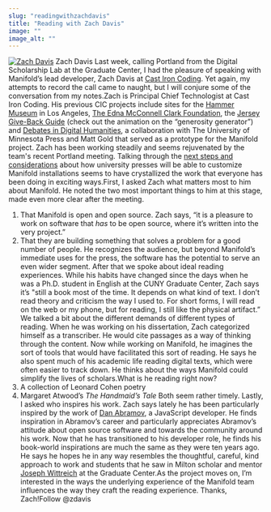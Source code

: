 ```yaml
---
slug: "readingwithzachdavis"
title: "Reading with Zach Davis"
image: ""
image_alt: ""
---
```




<!--truncate-->

[![Zach Davis](http://manifold.umn.edu/app/uploads/2016/12/CIC_Portraits-Zach-1-300x200.jpeg)](http://manifold.umn.edu/app/uploads/2016/12/CIC_Portraits-Zach-1.jpeg) Zach Davis Last week, calling Portland from the Digital Scholarship Lab at the Graduate Center, I had the pleasure of speaking with Manifold’s lead developer, Zach Davis at [Cast Iron Coding](http://castironcoding.com/). Yet again, my attempts to record the call came to naught, but I will conjure some of the conversation from my notes.Zach is Principal Chief Technologist at Cast Iron Coding. His previous CIC projects include sites for the [Hammer Museum](http://castironcoding.com/work/hammer) in Los Angeles, [The Edna McConnell Clark Foundation](http://www.emcf.org/), the [Jersey Give-Back Guide](https://jerseygivebackguide.org/) (check out the animation on the “generosity generator”) and [Debates in Digital Humanities](http://dhdebates.gc.cuny.edu/), a collaboration with The University of Minnesota Press and Matt Gold that served as a prototype for the Manifold project. Zach has been working steadily and seems rejuvenated by the team's recent Portland meeting. Talking through the [next steps and considerations](http://manifold.umn.edu/2016/11/18/this-week-in-manifold-team-meeting-numerous-fixes/) about how university presses will be able to customize Manifold installations seems to have crystallized the work that everyone has been doing in exciting ways.First, I asked Zach what matters most to him about Manifold. He noted the two most important things to him at this stage, made even more clear after the meeting.
1. That Manifold is open and open source. Zach says, “it is a pleasure to work on software that _has_ to be open source, where it’s written into the very project.” 
2. That they are building something that solves a problem for a good number of people. He recognizes the audience, but beyond Manifold’s immediate uses for the press, the software has the potential to serve an even wider segment.
After that we spoke about ideal reading experiences. While his habits have changed since the days when he was a Ph.D. student in English at the CUNY Graduate Center, Zach says it’s "still a book most of the time. It depends on what kind of text. I don’t read theory and criticism the way I used to. For short forms, I will read on the web or my phone, but for reading, I still like the physical artifact.” We talked a bit about the different demands of different types of reading. When he was working on his dissertation, Zach categorized himself as a transcriber. He would cite passages as a way of thinking through the content. Now while working on Manifold, he imagines the sort of tools that would have facilitated this sort of reading. He says he also spent much of his academic life reading digital texts, which were often easier to track down. He thinks about the ways Manifold could simplify the lives of scholars.What is he reading right now?
1. A collection of Leonard Cohen poetry
2. Margaret Atwood’s _The Handmaid’s Tale_
Both seem rather timely. Lastly, I asked who inspires his work. Zach says lately he has been particularly inspired by the work of [Dan Abramov](https://twitter.com/dan_abramov), a JavaScript developer. He finds inspiration in Abramov’s career and particularly appreciates Abramov’s attitude about open source software and towards the community around his work. Now that he has transitioned to his developer role, he finds his book-world inspirations are much the same as they were ten years ago. He says he hopes he in any way resembles the thoughtful, careful, kind approach to work and students that he saw in Milton scholar and mentor [Joseph Wittreich](https://g.co/kgs/btWSrs)&nbsp;at the Graduate Center.As the project moves on, I’m interested in the ways the underlying experience of the Manifold team influences the way they craft the&nbsp;reading experience. Thanks, Zach!Follow @zdavis

